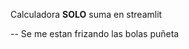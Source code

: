 Calculadora **SOLO** suma en streamlit 

































-- Se me estan frizando las bolas puñeta

